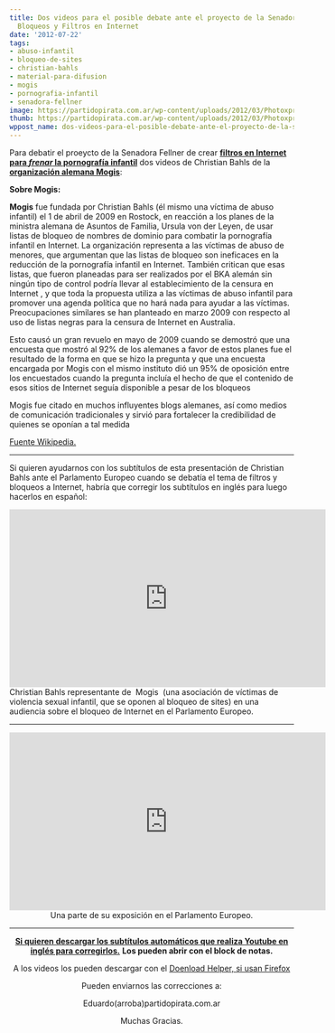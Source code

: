 ```yaml
---
title: Dos videos para el posible debate ante el proyecto de la Senadora Fellner de
  Bloqueos y Filtros en Internet
date: '2012-07-22'
tags:
- abuso-infantil
- bloqueo-de-sites
- christian-bahls
- material-para-difusion
- mogis
- pornografia-infantil
- senadora-fellner
image: https://partidopirata.com.ar/wp-content/uploads/2012/03/Photoxpress_5302350.jpg
thumb: https://partidopirata.com.ar/wp-content/uploads/2012/03/Photoxpress_5302350-150x150.jpg
wppost_name: dos-videos-para-el-posible-debate-ante-el-proyecto-de-la-senadora-fellner-de-bloqueos-y-filtros-en-internet
---
```


Para debatir el proeycto de la Senadora Fellner de crear <strong><a href="https://partidopirata.com.ar/5449/en-el-nombre-del-nino-otra-vez-la-historia-de-cuidar-a-los-chicos-para-censurar">filtros en Internet para <em>frenar</em> la pornografía infantil</a></strong> dos videos de Christian Bahls de la <strong><a href="http://mogis-verein.de/" target="_blank">organización alemana Mogis</a></strong>:

<strong>Sobre Mogis:</strong>

<strong>Mogis</strong> fue fundada por Christian Bahls (él mismo una víctima de abuso infantil) el 1 de abril de 2009 en Rostock, en reacción a los planes de la ministra alemana de Asuntos de Familia, Ursula von der Leyen, de usar listas de bloqueo de nombres de dominio para combatir la pornografía infantil en Internet. La organización representa a las víctimas de abuso de menores, que argumentan que las listas de bloqueo son ineficaces en la reducción de la pornografía infantil en Internet. También critican que esas listas, que fueron planeadas para ser realizados por el BKA alemán sin ningún tipo de control podría llevar al establecimiento de la censura en Internet , y que toda la propuesta utiliza a las víctimas de abuso infantil para promover una agenda política que no hará nada para ayudar a las víctimas. Preocupaciones similares se han planteado en marzo 2009 con respecto al uso de listas negras para la censura de Internet en Australia.

Esto causó un gran revuelo en mayo de 2009 cuando se demostró que una encuesta que mostró al 92% de los alemanes a favor de estos planes fue el resultado de la forma en que se hizo la pregunta y que una encuesta encargada por Mogis con el mismo instituto dió un 95% de oposición entre los encuestados cuando la pregunta incluía el hecho de que el contenido de esos sitios de Internet seguía disponible a pesar de los bloqueos

Mogis fue citado en muchos influyentes blogs alemanes, así como medios de comunicación tradicionales y sirvió para fortalecer la credibilidad de quienes se oponían a tal medida

<a href="https://en.wikipedia.org/wiki/Mogis" target="_blank">Fuente Wikipedia.</a>

<hr />

Si quieren ayudarnos con los subtítulos de esta presentación de Christian Bahls ante el Parlamento Europeo cuando se debatía el tema de filtros y bloqueos a Internet, habría que corregir los subtítulos en inglés para luego hacerlos en español:

<center>
<iframe src="http://www.youtube.com/embed/fIhKfbKVrcg" frameborder="0" width="560" height="315"></iframe></center>Christian Bahls representante de  Mogis  (una asociación de víctimas de violencia sexual infantil, que se oponen al bloqueo de sites) en una audiencia sobre el bloqueo de Internet en el Parlamento Europeo.

<hr />
<p style="text-align: center;"><iframe src="http://www.youtube.com/embed/cHzAUiO50W4" frameborder="0" width="560" height="315"></iframe>
Una parte de su exposición en el Parlamento Europeo.</p>


<hr />
<p style="text-align: center;"><strong><a href="https://rapidshare.com/files/1531049359/christian.rar" target="_blank">Si quieren descargar los subtítulos automáticos que realiza Youtube en inglés para corregirlos.</a></strong>
<strong> Los pueden abrir con el block de notas.</strong></p>
<p style="text-align: center;">A los videos los pueden descargar con el <a href="http://www.downloadhelper.net/" target="_blank">Doenload Helper, si usan Firefox</a></p>
<p style="text-align: center;">Pueden enviarnos las correcciones a:</p>
<p style="text-align: center;">Eduardo(arroba)partidopirata.com.ar</p>
<p style="text-align: center;">Muchas Gracias.</p>
